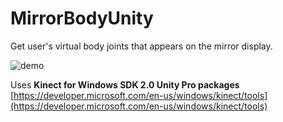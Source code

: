 # MirrorBodyUnity
Get user's virtual body joints that appears on the mirror display.

![demo](https://github.com/kunoworldwide/MirrorBodyUnity/blob/media/sceneview.gif)

Uses **Kinect for Windows SDK 2.0 Unity Pro packages**  
[https://developer.microsoft.com/en-us/windows/kinect/tools](https://developer.microsoft.com/en-us/windows/kinect/tools)
